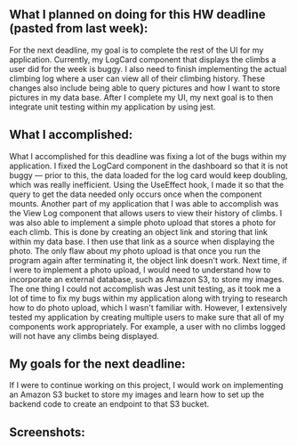 ## What I planned on doing for this HW deadline (pasted from last week): 
For the next deadline, my goal is to complete the rest of the UI for my application. Currently, my LogCard component that displays the climbs a user did for the week is buggy. I also need to finish implementing the actual climbing log where a user can view all of their climbing history. These changes also include being able to query pictures and how I want to store pictures in my data base. After I complete my UI, my next goal is to then integrate unit testing within my application by using jest. 

## What I accomplished: 
What I accomplished for this deadline was fixing a lot of the bugs within my application. I fixed the LogCard component in the dashboard so that it is not buggy –– prior to this, the data loaded for the log card would keep doubling, which was really inefficient. Using the UseEffect hook, I made it so that the query to get the data needed only occurs once when the component mounts. Another part of my application that I was able to accomplish was the View Log component that allows users to view their history of climbs. I was also able to implement a simple photo upload that stores a photo for each climb. This is done by creating an object link and storing that link within my data base. I then use that link as a source when displaying the photo. The only flaw about my photo upload is that once you run the program again after terminating it, the object link doesn't work. Next time, if I were to implement a photo upload, I would need to understand how to incorporate an external database, such as Amazon S3, to store my images. The one thing I could not accomplish was Jest unit testing, as it took me a lot of time to fix my bugs within my application along with trying to research how to do photo upload, which I wasn't familiar with. However, I extensively tested my application by creating multiple users to make sure that all of my components work appropriately. For example, a user with no climbs logged will not have any climbs being displayed. 

## My goals for the next deadline: 
If I were to continue working on this project, I would work on implementing an Amazon S3 bucket to store my images and learn how to set up the backend code to create an endpoint to that S3 bucket. 

## Screenshots: 




